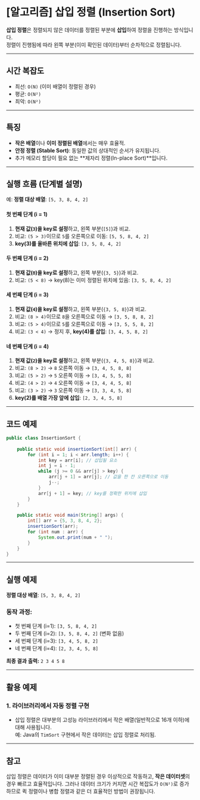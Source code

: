 # [알고리즘] 삽입 정렬 (Insertion Sort)

**삽입 정렬**은 정렬되지 않은 데이터를 정렬된 부분에 **삽입**하여 정렬을 진행하는 방식입니다.  
정렬이 진행됨에 따라 왼쪽 부분(이미 확인된 데이터)부터 순차적으로 정렬됩니다.

---

## 시간 복잡도
- 최선: `O(N)` (이미 배열이 정렬된 경우)
- 평균: `O(N²)`
- 최악: `O(N²)`

---

## 특징
- **작은 배열**이나 **이미 정렬된 배열**에서는 매우 효율적.
- **안정 정렬 (Stable Sort)**: 동일한 값의 상대적인 순서가 유지됩니다.
- 추가 메모리 할당이 필요 없는 **제자리 정렬(In-place Sort)**입니다.

---

## 실행 흐름 (단계별 설명)

예: **정렬 대상 배열**: `[5, 3, 8, 4, 2]`

#### 첫 번째 단계 (i = 1)
1. **현재 값(`3`)을 key로 설정**하고, 왼쪽 부분(`[5]`)과 비교.
2. 비교: `(5 > 3)`이므로 `5`를 오른쪽으로 이동: `[5, 5, 8, 4, 2]`
3. **key(3)를 올바른 위치에 삽입**: `[3, 5, 8, 4, 2]`

#### 두 번째 단계 (i = 2)
1. **현재 값(`8`)을 key로 설정**하고, 왼쪽 부분(`{3, 5}`)과 비교.
2. 비교: `(5 < 8)` → key(8)는 이미 정렬된 위치에 있음: `[3, 5, 8, 4, 2]`

#### 세 번째 단계 (i = 3)
1. **현재 값(`4`)을 key로 설정**하고, 왼쪽 부분(`{3, 5, 8}`)과 비교.
2. 비교: `(8 > 4)`이므로 `8`을 오른쪽으로 이동 → `[3, 5, 8, 8, 2]`
3. 비교: `(5 > 4)`이므로 `5`를 오른쪽으로 이동 → `[3, 5, 5, 8, 2]`
4. 비교: `(3 < 4)` → 정지 후, **key(4)를 삽입**: `[3, 4, 5, 8, 2]`

#### 네 번째 단계 (i = 4)
1. **현재 값(`2`)을 key로 설정**하고, 왼쪽 부분(`{3, 4, 5, 8}`)과 비교.
2. 비교: `(8 > 2)` → `8` 오른쪽 이동 → `[3, 4, 5, 8, 8]`
3. 비교: `(5 > 2)` → `5` 오른쪽 이동 → `[3, 4, 5, 5, 8]`
4. 비교: `(4 > 2)` → `4` 오른쪽 이동 → `[3, 4, 4, 5, 8]`
5. 비교: `(3 > 2)` → `3` 오른쪽 이동 → `[3, 3, 4, 5, 8]`
6. **key(2)를 배열 가장 앞에 삽입**: `[2, 3, 4, 5, 8]`

---

## 코드 예제

```java
public class InsertionSort {
  
    public static void insertionSort(int[] arr) {
        for (int i = 1; i < arr.length; i++) {
            int key = arr[i]; // 삽입될 요소
            int j = i - 1;
            while (j >= 0 && arr[j] > key) {
                arr[j + 1] = arr[j]; // 값을 한 칸 오른쪽으로 이동
                j--;
            }
            arr[j + 1] = key; // key를 정확한 위치에 삽입
        }
    }

    public static void main(String[] args) {
        int[] arr = {5, 3, 8, 4, 2};
        insertionSort(arr);
        for (int num : arr) {
            System.out.print(num + " ");
        }
    }
}
```

---

## 실행 예제
**정렬 대상 배열**: `[5, 3, 8, 4, 2]`

### 동작 과정:
- 첫 번째 단계 (i=1): `[3, 5, 8, 4, 2]`
- 두 번째 단계 (i=2): `[3, 5, 8, 4, 2]` (변화 없음)
- 세 번째 단계 (i=3): `[3, 4, 5, 8, 2]`
- 네 번째 단계 (i=4): `[2, 3, 4, 5, 8]`

**최종 결과 출력:** `2 3 4 5 8`

---

## 활용 예제

### 1. 라이브러리에서 자동 정렬 구현
- 삽입 정렬은 대부분의 고성능 라이브러리에서 작은 배열(일반적으로 16개 이하)에 대해 사용됩니다.  
  예: Java의 `TimSort` 구현에서 작은 데이터는 삽입 정렬로 처리됨.

---

## 참고
삽입 정렬은 데이터가 이미 대부분 정렬된 경우 이상적으로 작동하고, **작은 데이터셋**의 경우 빠르고 효율적입니다. 그러나 데이터 크기가 커지면 시간 복잡도가 `O(N²)`로 증가하므로 퀵 정렬이나 병합 정렬과 같은 더 효율적인 방법이 권장됩니다.
